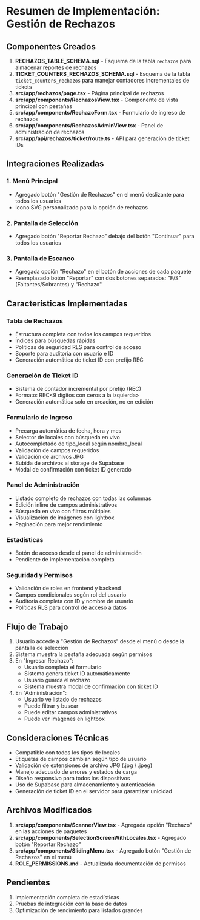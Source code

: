# Resumen de Implementación: Gestión de Rechazos

## Componentes Creados

1. **RECHAZOS_TABLE_SCHEMA.sql** - Esquema de la tabla `rechazos` para almacenar reportes de rechazos
2. **TICKET_COUNTERS_RECHAZOS_SCHEMA.sql** - Esquema de la tabla `ticket_counters_rechazos` para manejar contadores incrementales de tickets
3. **src/app/rechazos/page.tsx** - Página principal de rechazos
4. **src/app/components/RechazosView.tsx** - Componente de vista principal con pestañas
5. **src/app/components/RechazoForm.tsx** - Formulario de ingreso de rechazos
6. **src/app/components/RechazosAdminView.tsx** - Panel de administración de rechazos
7. **src/app/api/rechazos/ticket/route.ts** - API para generación de ticket IDs

## Integraciones Realizadas

### 1. Menú Principal
- Agregado botón "Gestión de Rechazos" en el menú deslizante para todos los usuarios
- Icono SVG personalizado para la opción de rechazos

### 2. Pantalla de Selección
- Agregado botón "Reportar Rechazo" debajo del botón "Continuar" para todos los usuarios

### 3. Pantalla de Escaneo
- Agregada opción "Rechazo" en el botón de acciones de cada paquete
- Reemplazado botón "Reportar" con dos botones separados: "F/S" (Faltantes/Sobrantes) y "Rechazo"

## Características Implementadas

### Tabla de Rechazos
- Estructura completa con todos los campos requeridos
- Índices para búsquedas rápidas
- Políticas de seguridad RLS para control de acceso
- Soporte para auditoría con usuario e ID
- Generación automática de ticket ID con prefijo REC

### Generación de Ticket ID
- Sistema de contador incremental por prefijo (REC)
- Formato: REC<9 dígitos con ceros a la izquierda>
- Generación automática solo en creación, no en edición

### Formulario de Ingreso
- Precarga automática de fecha, hora y mes
- Selector de locales con búsqueda en vivo
- Autocompletado de tipo_local según nombre_local
- Validación de campos requeridos
- Validación de archivos JPG
- Subida de archivos al storage de Supabase
- Modal de confirmación con ticket ID generado

### Panel de Administración
- Listado completo de rechazos con todas las columnas
- Edición inline de campos administrativos
- Búsqueda en vivo con filtros múltiples
- Visualización de imágenes con lightbox
- Paginación para mejor rendimiento

### Estadísticas
- Botón de acceso desde el panel de administración
- Pendiente de implementación completa

### Seguridad y Permisos
- Validación de roles en frontend y backend
- Campos condicionales según rol del usuario
- Auditoría completa con ID y nombre de usuario
- Políticas RLS para control de acceso a datos

## Flujo de Trabajo

1. Usuario accede a "Gestión de Rechazos" desde el menú o desde la pantalla de selección
2. Sistema muestra la pestaña adecuada según permisos
3. En "Ingresar Rechazo":
   - Usuario completa el formulario
   - Sistema genera ticket ID automáticamente
   - Usuario guarda el rechazo
   - Sistema muestra modal de confirmación con ticket ID
4. En "Administración":
   - Usuario ve listado de rechazos
   - Puede filtrar y buscar
   - Puede editar campos administrativos
   - Puede ver imágenes en lightbox

## Consideraciones Técnicas

- Compatible con todos los tipos de locales
- Etiquetas de campos cambian según tipo de usuario
- Validación de extensiones de archivo JPG (.jpg / .jpeg)
- Manejo adecuado de errores y estados de carga
- Diseño responsivo para todos los dispositivos
- Uso de Supabase para almacenamiento y autenticación
- Generación de ticket ID en el servidor para garantizar unicidad

## Archivos Modificados

1. **src/app/components/ScannerView.tsx** - Agregada opción "Rechazo" en las acciones de paquetes
2. **src/app/components/SelectionScreenWithLocales.tsx** - Agregado botón "Reportar Rechazo"
3. **src/app/components/SlidingMenu.tsx** - Agregado botón "Gestión de Rechazos" en el menú
4. **ROLE_PERMISSIONS.md** - Actualizada documentación de permisos

## Pendientes

1. Implementación completa de estadísticas
2. Pruebas de integración con la base de datos
3. Optimización de rendimiento para listados grandes